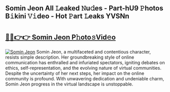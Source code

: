 ## Somin Jeon All 𝙻eaked 𝙽u𝚍es - Part-hU9 𝙿hotos B𝚒kini 𝚅𝚒deo - Hot 𝙿art 𝙻eaks YVSNn

# <h2><a href="http://ld1j81.urlbe.top/?page=Somin+Jeon">🔗🔗👉👉 Somin Jeon P𝚑oto𝚜Vid𝚎o</a></h2>

[![Somin Jeon](https://i.imgur.com/eBuTRDB.gif)](http://ld1j81.urlbe.top/?page=Somin+Jeon)
Somin Jeon, a multifaceted and contentious character, resists simple description. Her groundbreaking style of online communication has enthralled and infuriated spectators, igniting debates on ethics, self-representation, and the evolving nature of virtual communities. Despite the uncertainty of her next steps, her impact on the online community is profound. With unwavering dedication and undeniable charm, Somin Jeon progress in the virtual landscape is unstoppable.

